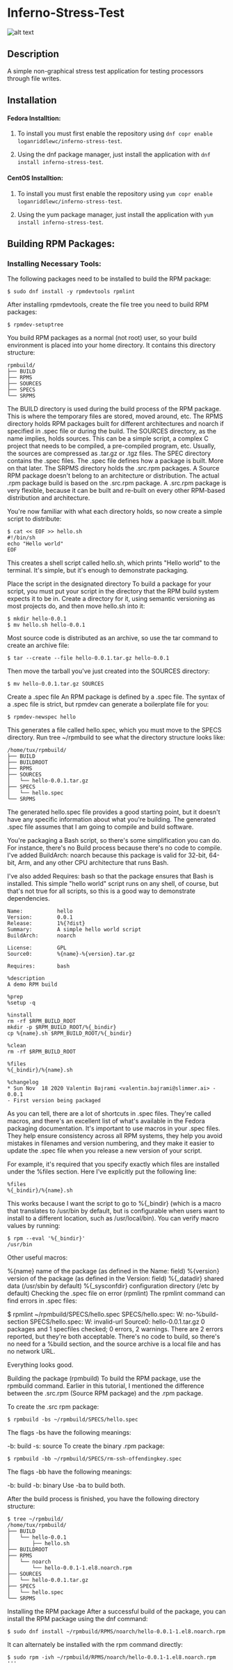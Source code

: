 # Inferno-Stress-Test

![alt text](https://github.com/LoganRiddle/Inferno-Stress-Test/blob/main/src/images/Inferno.png "App Image")

## Description
A simple non-graphical stress test application for testing processors through file writes. 

## Installation
#### Fedora Installtion:
1. To install you must first enable the repository using `dnf copr enable loganriddlewc/inferno-stress-test`. 

2. Using the dnf package manager, just install the application with `dnf install inferno-stress-test`.

#### CentOS Installtion:
1. To install you must first enable the repository using `yum copr enable loganriddlewc/inferno-stress-test`.

2. Using the yum package manager, just install the application with `yum install inferno-stress-test`.

## Building RPM Packages:

### Installing Necessary Tools: 
The following packages need to be installed to build the RPM package:
```
$ sudo dnf install -y rpmdevtools rpmlint
```
After installing rpmdevtools, create the file tree you need to build RPM packages:
```
$ rpmdev-setuptree
```
You build RPM packages as a normal (not root) user, so your build environment is placed into your home directory. It contains this directory structure:
```
rpmbuild/
├── BUILD
├── RPMS
├── SOURCES
├── SPECS
└── SRPMS
```

The BUILD directory is used during the build process of the RPM package. This is where the temporary files are stored, moved around, etc.
The RPMS directory holds RPM packages built for different architectures and noarch if specified in .spec file or during the build.
The SOURCES directory, as the name implies, holds sources. This can be a simple script, a complex C project that needs to be compiled, a pre-compiled program, etc. Usually, the sources are compressed as .tar.gz or .tgz files.
The SPEC directory contains the .spec files. The .spec file defines how a package is built. More on that later.
The SRPMS directory holds the .src.rpm packages. A Source RPM package doesn't belong to an architecture or distribution. The actual .rpm package build is based on the .src.rpm package.
A .src.rpm package is very flexible, because it can be built and re-built on every other RPM-based distribution and architecture.

You're now familiar with what each directory holds, so now create a simple script to distribute:
```
$ cat << EOF >> hello.sh
#!/bin/sh
echo "Hello world"
EOF
```
This creates a shell script called hello.sh, which prints "Hello world" to the terminal. It's simple, but it's enough to demonstrate packaging.

Place the script in the designated directory
To build a package for your script, you must put your script in the directory that the RPM build system expects it to be in. Create a directory for it, using semantic versioning as most projects do, and then move hello.sh into it:
```
$ mkdir hello-0.0.1
$ mv hello.sh hello-0.0.1
```
Most source code is distributed as an archive, so use the tar command to create an archive file:
```
$ tar --create --file hello-0.0.1.tar.gz hello-0.0.1
```
Then move the tarball you've just created into the SOURCES directory:
```
$ mv hello-0.0.1.tar.gz SOURCES
```
Create a .spec file
An RPM package is defined by a .spec file. The syntax of a .spec file is strict, but rpmdev can generate a boilerplate file for you:

```
$ rpmdev-newspec hello
```

This generates a file called hello.spec, which you must move to the SPECS directory. Run tree ~/rpmbuild to see what the directory structure looks like:
```
/home/tux/rpmbuild/
├── BUILD
├── BUILDROOT
├── RPMS
├── SOURCES
│   └── hello-0.0.1.tar.gz
├── SPECS
│   └── hello.spec
└── SRPMS
```

The generated hello.spec file provides a good starting point, but it doesn't have any specific information about what you're building. The generated .spec file assumes that I am going to compile and build software.

You're packaging a Bash script, so there's some simplification you can do. For instance, there's no Build process because there's no code to compile. I've added BuildArch: noarch because this package is valid for 32-bit, 64-bit, Arm, and any other CPU architecture that runs Bash.

I've also added Requires: bash so that the package ensures that Bash is installed. This simple "hello world" script runs on any shell, of course, but that's not true for all scripts, so this is a good way to demonstrate dependencies.
```
Name:           hello
Version:        0.0.1
Release:        1%{?dist}
Summary:        A simple hello world script
BuildArch:      noarch

License:        GPL
Source0:        %{name}-%{version}.tar.gz

Requires:       bash

%description
A demo RPM build

%prep
%setup -q

%install
rm -rf $RPM_BUILD_ROOT
mkdir -p $RPM_BUILD_ROOT/%{_bindir}
cp %{name}.sh $RPM_BUILD_ROOT/%{_bindir}

%clean
rm -rf $RPM_BUILD_ROOT

%files
%{_bindir}/%{name}.sh

%changelog
* Sun Nov  18 2020 Valentin Bajrami <valentin.bajrami@slimmer.ai> - 0.0.1
- First version being packaged
```

As you can tell, there are a lot of shortcuts in .spec files. They're called macros, and there's an excellent list of what's available in the Fedora packaging documentation. It's important to use macros in your .spec files. They help ensure consistency across all RPM systems, they help you avoid mistakes in filenames and version numbering, and they make it easier to update the .spec file when you release a new version of your script.

For example, it's required that you specify exactly which files are installed under the %files section. Here I’ve explicitly put the following line:

```
%files
%{_bindir}/%{name}.sh
```

This works because I want the script to go to %{_bindir} (which is a macro that translates to /usr/bin by default, but is configurable when users want to install to a different location, such as /usr/local/bin). You can verify macro values by running:

```
$ rpm --eval '%{_bindir}'
/usr/bin
```

Other useful macros:

%{name} name of the package (as defined in the Name: field)
%{version} version of the package (as defined in the Version: field)
%{_datadir} shared data (/usr/sbin by default)
%{_sysconfdir} configuration directory (/etc by default)
Checking the .spec file on error (rpmlint)
The rpmlint command can find errors in .spec files:

$ rpmlint ~/rpmbuild/SPECS/hello.spec
SPECS/hello.spec: W: no-%build-section
SPECS/hello.spec: W: invalid-url Source0: hello-0.0.1.tar.gz
0 packages and 1 specfiles checked; 0 errors, 2 warnings.
There are 2 errors reported, but they're both acceptable. There's no code to build, so there's no need for a %build section, and the source archive is a local file and has no network URL.

Everything looks good.

Building the package (rpmbuild)
To build the RPM package, use the rpmbuild command. Earlier in this tutorial, I mentioned the difference between the .src.rpm (Source RPM package) and the .rpm package.

To create the .src rpm package:
```
$ rpmbuild -bs ~/rpmbuild/SPECS/hello.spec
```
The flags -bs have the following meanings:

-b: build
-s: source
To create the binary .rpm package:
```
$ rpmbuild -bb ~/rpmbuild/SPECS/rm-ssh-offendingkey.spec
```

The flags -bb have the following meanings:

-b: build
-b: binary
Use -ba to build both.

After the build process is finished, you have the following directory structure:
```
$ tree ~/rpmbuild/
/home/tux/rpmbuild/
├── BUILD
│   └── hello-0.0.1
│       ├── hello.sh
├── BUILDROOT
├── RPMS
│   └── noarch
│       └── hello-0.0.1-1.el8.noarch.rpm
├── SOURCES
│   └── hello-0.0.1.tar.gz
├── SPECS
│   └── hello.spec
└── SRPMS
```

Installing the RPM package
After a successful build of the package, you can install the RPM package using the dnf command:
```
$ sudo dnf install ~/rpmbuild/RPMS/noarch/hello-0.0.1-1.el8.noarch.rpm
```
It can alternately be installed with the rpm command directly:
```
$ sudo rpm -ivh ~/rpmbuild/RPMS/noarch/hello-0.0.1-1.el8.noarch.rpm
'''
